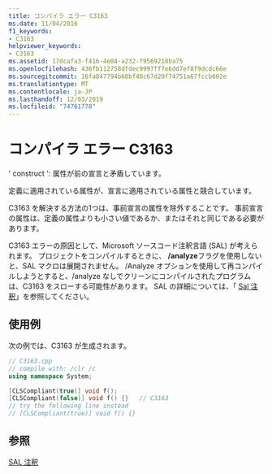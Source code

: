 ```yaml
---
title: コンパイラ エラー C3163
ms.date: 11/04/2016
f1_keywords:
- C3163
helpviewer_keywords:
- C3163
ms.assetid: 17dcafa3-f416-4e04-a232-f9569218ba75
ms.openlocfilehash: 436fb112758dfdec9997ff7e6dd7ef8f9dcdc66e
ms.sourcegitcommit: 16fa847794b60bf40c67d20f74751a67fccb602e
ms.translationtype: MT
ms.contentlocale: ja-JP
ms.lasthandoff: 12/03/2019
ms.locfileid: "74761778"
---
```

# <a name="compiler-error-c3163"></a>コンパイラ エラー C3163

' construct ': 属性が前の宣言と矛盾しています。

定義に適用されている属性が、宣言に適用されている属性と競合しています。

C3163 を解決する方法の1つは、事前宣言の属性を除外することです。 事前宣言の属性は、定義の属性よりも小さい値であるか、またはそれと同じである必要があります。

C3163 エラーの原因として、Microsoft ソースコード注釈言語 (SAL) が考えられます。 プロジェクトをコンパイルするときに、 **/analyze**フラグを使用しないと、SAL マクロは展開されません。 /Analyze オプションを使用して再コンパイルしようとすると、/analyze なしでクリーンにコンパイルされたプログラムは、C3163 をスローする可能性があります。 SAL の詳細については、「 [Sal 注釈](../../c-runtime-library/sal-annotations.md)」を参照してください。

## <a name="example"></a>使用例

次の例では、C3163 が生成されます。

```cpp
// C3163.cpp
// compile with: /clr /c
using namespace System;

[CLSCompliant(true)] void f();
[CLSCompliant(false)] void f() {}   // C3163
// try the following line instead
// [CLSCompliant(true)] void f() {}
```

## <a name="see-also"></a>参照

[SAL 注釈](../../c-runtime-library/sal-annotations.md)

